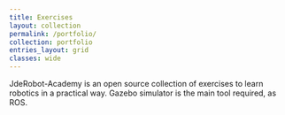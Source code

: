 ```yaml
---
title: Exercises
layout: collection
permalink: /portfolio/
collection: portfolio
entries_layout: grid
classes: wide
---
```


JdeRobot-Academy is an open source collection of exercises to learn robotics in a practical way. Gazebo simulator is the main tool required, as ROS.

